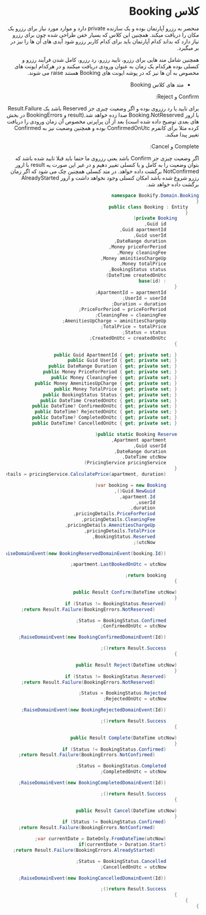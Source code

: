 <div dir="rtl">

# کلاس Booking

منحصر به رزرو آپارتمان بوده و یک سازنده private  دارد و موارد مورد نیاز برای رزرو یک مکان را دریافت میکند. 
همچنین این کلاس که بسیار خفن طراحی شده چون برای رزرو نیاز دارد که بداند کدام آپارتمان باید برای کدام کاربر رزرو شود آیدی های آن ها را نیز در بر میگیرد. 

همچنین شامل متد هایی برای رزرو، تایید رزرو، رد رزرو، کامل شدن فرآیند رزرو و کنسلی بوده  هرکدام یک زمان به عنوان ورودی دریافت میکنند و در هرکدام ایونت های مخصوص به آن ها نیز که در پوشه ایونت های Booking هستند raise می شوند.

-	متد های کلاس Booking

Confirm و Reject:

برای تایید یا رد رزروی بوده و  اگر وضعیت چیزی جز Reserved باشد یک Result.Failure با ارور Booking.NotReserved صدا زده خواهد شد.(result  و BookingErrors در بخش های بعدی توضیح داده شده است)
بعد از آن پراپرتی مخصوص آن زمان ورودی را دریافت کرده مثلا برای کانفرم ConfirmedOnUtc بوده و همچنین وضعیت نیز به Confirmed تغییر پیدا میکند.

Complete و Cancel:

اگر وضعیت چیزی جز Confirm باشد یعنی رزروی ما حتما باید قبلا تایید شده باشد که بتوان وضعیت را به کامل و یا کنسلی تغییر دهیم و در غیر این صورت یه result با ارور NotConfirmed برگشت داده خواهد. 
در متد کنسلی همچنین چک می شود که اگر زمان رزرو شروع شده باشد امکان کنسلی وجود نخواهد داشت و ارور AlreadyStarted برگشت داده خواهد شد.


```csharp
namespace Bookify.Domain.Booking
{
    public class Booking : Entity
    {
        private Booking(
            Guid id,
            Guid apartmentId,
            Guid userId,
            DateRange duration,
            Money priceForPeriod,
            Money cleaningFee,
            Money aminitiesChargeUp,
            Money totalPrice,
            BookingStatus status,
            DateTime createdOnUtc) 
            : base(id)
        {
            ApartmentId = apartmentId;
            UserId = userId;
            Duration = duration;
            PriceForPeriod = priceForPeriod;
            CleaningFee = cleaningFee;
            AmenitiesUpCharge = aminitiesChargeUp;
            TotalPrice = totalPrice;
            Status = status;
            CreatedOnUtc = createdOnUtc;
        }

        public Guid ApartmentId { get; private set; }
        public Guid UserId { get; private set; }
        public DateRange Duration { get; private set; }
        public Money PriceForPeriod { get; private set; }
        public Money CleaningFee { get; private set; }
        public Money AmenitiesUpCharge { get; private set; }
        public Money TotalPrice { get; private set; }
        public BookingStatus Status { get; private set; }
        public DateTime CreatedOnUtc { get; private set; }
        public DateTime? ConfirmedOnUtc { get; private set; }
        public DateTime? RejectedOnUtc { get; private set; }
        public DateTime? CompletedOnUtc { get; private set; }
        public DateTime? CancelledOnUtc { get; private set; }

        public static Booking Reserve(
            Apartment apartment, 
            Guid userId, 
            DateRange duration, 
            DateTime utcNow, 
            PricingService pricingService)
        {
            var pricingDetails = pricingService.CalculatePrice(apartment, duration);

            var booking = new Booking(
                Guid.NewGuid(),
                apartment.Id,
                userId,
                duration,
                pricingDetails.PriceForPeriod,
                pricingDetails.CleaningFee,
                pricingDetails.AmenitiesChargeUp,
                pricingDetails.TotalPrice,
                BookingStatus.Reserved,
                utcNow);

            booking.RaiseDomainEvent(new BookingReservedDomainEvent(booking.Id));

            apartment.LastBookedOnUtc = utcNow;

            return booking;
        }

        public Result Confirm(DateTime utcNow)
        {
            if (Status != BookingStatus.Reserved)
                return Result.Failure(BookingErrors.NotReserved);

            Status = BookingStatus.Confirmed;
            ConfirmedOnUtc = utcNow;

            RaiseDomainEvent(new BookingConfirmedDomainEvent(Id));

            return Result.Success();
        }

        public Result Reject(DateTime utcNow)
        {
            if (Status != BookingStatus.Reserved)
                return Result.Failure(BookingErrors.NotReserved);

            Status = BookingStatus.Rejected;
            RejectedOnUtc = utcNow;

            RaiseDomainEvent(new BookingRejectedDomainEvent(Id));

            return Result.Success();
        }

        public Result Complete(DateTime utcNow)
        {
            if (Status != BookingStatus.Confirmed)
                return Result.Failure(BookingErrors.NotConfirmed);

            Status = BookingStatus.Completed;
            CompletedOnUtc = utcNow;

            RaiseDomainEvent(new BookingCompletedDomainEvent(Id));

            return Result.Success();
        }

        public Result Cancel(DateTime utcNow)
        {
            if (Status != BookingStatus.Confirmed)
                return Result.Failure(BookingErrors.NotConfirmed);

            var currentDate = DateOnly.FromDateTime(utcNow);
            if(currentDate > Duration.Start)
                return Result.Failure(BookingErrors.AlreadyStarted);

            Status = BookingStatus.Cancelled;
            CancelledOnUtc = utcNow;

            RaiseDomainEvent(new BookingCancelledDomainEvent(Id));

            return Result.Success();
        }
    }
}
```

</div>
